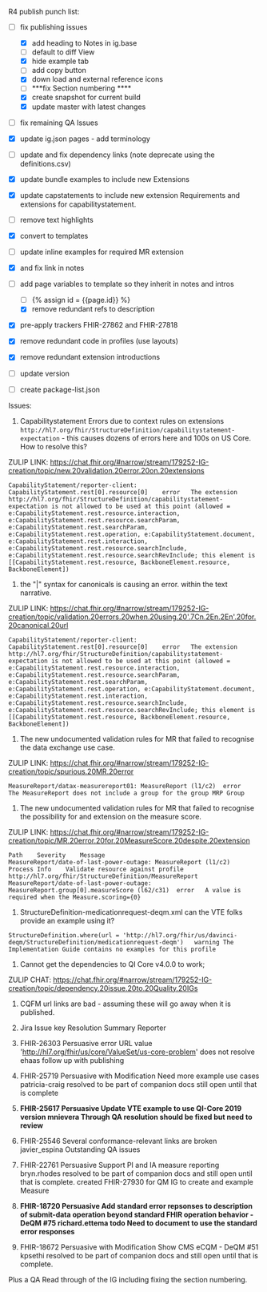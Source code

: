 R4 publish punch list:

- [ ] fix publishing issues
  - [X] add heading to Notes in ig.base
  - [ ] default to diff View
  - [X] hide example tab
  - [ ] add copy button
  - [X] down load and external reference icons
  - [ ] ***fix Section  numbering ****
  - [X] create snapshot for current build
  - [X] update master with latest changes
- [ ] fix remaining QA Issues
- [X] update ig.json pages - add terminology
- [ ] update and fix dependency links (note deprecate using the definitions.csv)
- [X] update bundle examples to include new Extensions
- [X] update capstatements to include new extension Requirements and
extensions for capabilitystatement.
- [ ] remove text highlights
- [X] convert to templates
- [ ] update inline examples for required MR extension
- [X] and fix link in notes
- [ ] add page variables to template so they inherit in notes and intros
   - [ ] {% assign id = {{page.id}} %}
   - [X] remove redundant refs to description
- [X] pre-apply trackers FHIR-27862 and FHIR-27818
- [X] remove redundant code in profiles (use layouts)
- [X] remove redundant extension introductions
- [ ] update version
- [ ] create package-list.json


Issues:
1.  Capabilitystatement Errors due to context rules on extensions `http://hl7.org/fhir/StructureDefinition/capabilitystatement-expectation` - this causes dozens of errors here and 100s on US Core.  How to resolve this?

ZULIP LINK: https://chat.fhir.org/#narrow/stream/179252-IG-creation/topic/new.20validation.20error.20on.20extensions

~~~
CapabilityStatement/reporter-client: CapabilityStatement.rest[0].resource[0]	error	The extension http://hl7.org/fhir/StructureDefinition/capabilitystatement-expectation is not allowed to be used at this point (allowed = e:CapabilityStatement.rest.resource.interaction, e:CapabilityStatement.rest.resource.searchParam, e:CapabilityStatement.rest.searchParam, e:CapabilityStatement.rest.operation, e:CapabilityStatement.document, e:CapabilityStatement.rest.interaction, e:CapabilityStatement.rest.resource.searchInclude, e:CapabilityStatement.rest.resource.searchRevInclude; this element is [[CapabilityStatement.rest.resource, BackboneElement.resource, BackboneElement])
~~~

1. the "|" syntax for canonicals is causing an error. within the text narrative.

ZULIP LINK:  https://chat.fhir.org/#narrow/stream/179252-IG-creation/topic/validation.20errors.20when.20using.20'.7Cn.2En.2En'.20for.20canonical.20url

~~~
CapabilityStatement/reporter-client: CapabilityStatement.rest[0].resource[0]	error	The extension http://hl7.org/fhir/StructureDefinition/capabilitystatement-expectation is not allowed to be used at this point (allowed = e:CapabilityStatement.rest.resource.interaction, e:CapabilityStatement.rest.resource.searchParam, e:CapabilityStatement.rest.searchParam, e:CapabilityStatement.rest.operation, e:CapabilityStatement.document, e:CapabilityStatement.rest.interaction, e:CapabilityStatement.rest.resource.searchInclude, e:CapabilityStatement.rest.resource.searchRevInclude; this element is [[CapabilityStatement.rest.resource, BackboneElement.resource, BackboneElement])
~~~

1.  The new undocumented validation rules for MR that failed to recognise the data exchange use case.

ZULIP LINK: https://chat.fhir.org/#narrow/stream/179252-IG-creation/topic/spurious.20MR.20error

~~~
MeasureReport/datax-measurereport01: MeasureReport (l1/c2)	error	The MeasureReport does not include a group for the group MRP Group
~~~

1.  The new undocumented validation rules for MR that failed to recognise the possibility for and extension on the measure score.

ZULIP LINK: https://chat.fhir.org/#narrow/stream/179252-IG-creation/topic/MR.20error.20for.20MeasureScore.20despite.20extension

~~~
Path	Severity	Message
MeasureReport/date-of-last-power-outage: MeasureReport (l1/c2)	Process Info	Validate resource against profile http://hl7.org/fhir/StructureDefinition/MeasureReport
MeasureReport/date-of-last-power-outage: MeasureReport.group[0].measureScore (l62/c31)	error	A value is required when the Measure.scoring={0}
~~~


1. StructureDefinition-medicationrequest-deqm.xml  can the VTE folks provide an example using it?

~~~
StructureDefinition.where(url = 'http://hl7.org/fhir/us/davinci-deqm/StructureDefinition/medicationrequest-deqm')	warning	The Implementation Guide contains no examples for this profile
~~~

1. Cannot get the dependencies to QI Core v4.0.0 to work;

ZULIP CHAT: https://chat.fhir.org/#narrow/stream/179252-IG-creation/topic/dependency.20issue.20to.20Quality.20IGs

1. CQFM url links are bad - assuming these will go away when it is published.


1. Jira Issue key Resolution Summary Reporter
1. FHIR-26303 Persuasive error	URL value 'http://hl7.org/fhir/us/core/ValueSet/us-core-problem' does not resolve ehaas
   follow up with publishing
1. FHIR-25719 Persuasive with Modification Need more example use cases patricia-craig
   resolved to be part of companion docs still open until that is complete
1. **FHIR-25617 Persuasive Update VTE example to use QI-Core 2019 version mnievera
   Through QA resolution should be fixed but need to review**
1. FHIR-25546  Several conformance-relevant links are broken javier_espina
   Outstanding QA issues
1. FHIR-22761 Persuasive Support PI and IA measure reporting bryn.rhodes
   resolved to be  part of companion docs and still open until that is complete.
   created FHIR-27930 for QM IG to create and example Measure
1. **FHIR-18720 Persuasive Add standard error repsonses to description of submit-data operation beyond standard FHIR operation behavior - DeQM #75 richard.ettema
   todo Need to document to use the standard error responses**
1. FHIR-18672 Persuasive with Modification Show CMS eCQM - DeQM #51 kpsethi
   resolved to be  part of companion docs and still open until that is complete.

Plus a QA Read through of the IG including fixing the section numbering.
